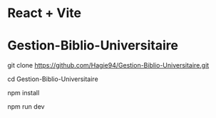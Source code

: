 # React + Vite

# Gestion-Biblio-Universitaire

git clone https://github.com/Hagie94/Gestion-Biblio-Universitaire.git

cd Gestion-Biblio-Universitaire

npm install

npm run dev
